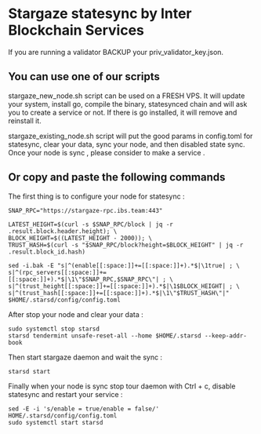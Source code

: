 # Stargaze statesync by Inter Blockchain Services

If you are running a validator BACKUP your priv_validator_key.json.

## You can use one of our scripts

stargaze_new_node.sh script can be used on a FRESH VPS. It will update your system, install go, compile the binary, statesynced chain and will ask you to create a service or not. If there is go installed, it will remove and reinstall it.

stargaze_existing_node.sh script will put the good params in config.toml for statesync, clear your data, sync your node, and then disabled state sync. Once your node is sync , please consider to make a service .

## Or copy and paste the following commands

The first thing is to configure your node for statesync :

```
SNAP_RPC="https://stargaze-rpc.ibs.team:443"

LATEST_HEIGHT=$(curl -s $SNAP_RPC/block | jq -r .result.block.header.height); \
BLOCK_HEIGHT=$((LATEST_HEIGHT - 2000)); \
TRUST_HASH=$(curl -s "$SNAP_RPC/block?height=$BLOCK_HEIGHT" | jq -r .result.block_id.hash)

sed -i.bak -E "s|^(enable[[:space:]]+=[[:space:]]+).*$|\1true| ; \
s|^(rpc_servers[[:space:]]+=[[:space:]]+).*$|\1\"$SNAP_RPC,$SNAP_RPC\"| ; \
s|^(trust_height[[:space:]]+=[[:space:]]+).*$|\1$BLOCK_HEIGHT| ; \
s|^(trust_hash[[:space:]]+=[[:space:]]+).*$|\1\"$TRUST_HASH\"|" $HOME/.starsd/config/config.toml
```

After stop your node and clear your data :

```
sudo systemctl stop starsd
starsd tendermint unsafe-reset-all --home $HOME/.starsd --keep-addr-book
```

Then start stargaze daemon and wait the sync :

```
starsd start
```

Finally when your node is sync stop tour daemon with Ctrl + c, disable statesync and restart your service :

```
sed -E -i 's/enable = true/enable = false/' HOME/.starsd/config/config.toml
sudo systemctl start starsd
```
